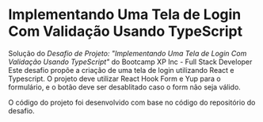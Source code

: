 # Implementando Uma Tela de Login Com Validação Usando TypeScript

Solução do *Desafio de Projeto: "Implementando Uma Tela de Login Com Validação Usando TypeScript"* do Bootcamp XP Inc - Full Stack Developer  
Este desafio propõe a criação de uma tela de login utilizando React e Typescript. O projeto deve utilizar React Hook Form e Yup para o formulário, e o botão deve ser desablitado caso o form não seja válido.

O código do projeto foi desenvolvido com base no código do repositório do desafio.